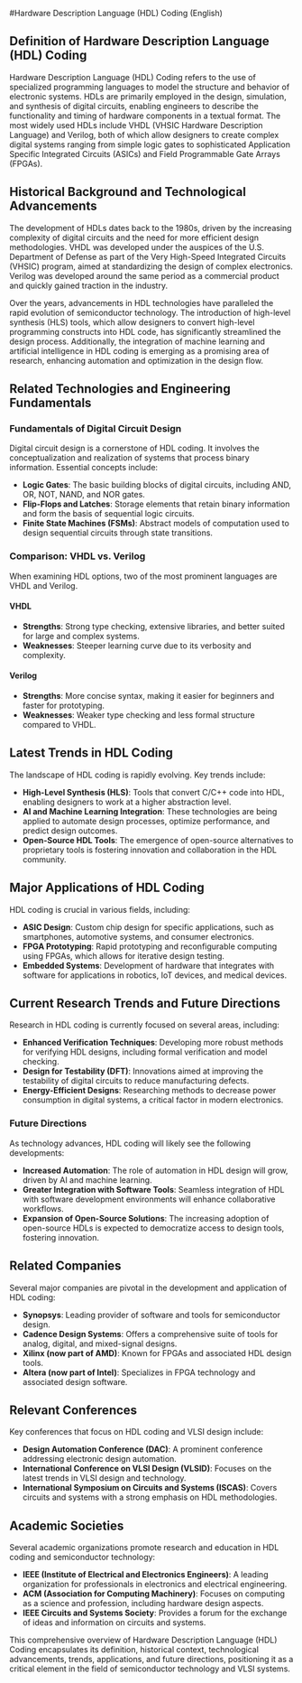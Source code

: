 #Hardware Description Language (HDL) Coding (English)

## Definition of Hardware Description Language (HDL) Coding

Hardware Description Language (HDL) Coding refers to the use of specialized programming languages to model the structure and behavior of electronic systems. HDLs are primarily employed in the design, simulation, and synthesis of digital circuits, enabling engineers to describe the functionality and timing of hardware components in a textual format. The most widely used HDLs include VHDL (VHSIC Hardware Description Language) and Verilog, both of which allow designers to create complex digital systems ranging from simple logic gates to sophisticated Application Specific Integrated Circuits (ASICs) and Field Programmable Gate Arrays (FPGAs).

## Historical Background and Technological Advancements

The development of HDLs dates back to the 1980s, driven by the increasing complexity of digital circuits and the need for more efficient design methodologies. VHDL was developed under the auspices of the U.S. Department of Defense as part of the Very High-Speed Integrated Circuits (VHSIC) program, aimed at standardizing the design of complex electronics. Verilog was developed around the same period as a commercial product and quickly gained traction in the industry.

Over the years, advancements in HDL technologies have paralleled the rapid evolution of semiconductor technology. The introduction of high-level synthesis (HLS) tools, which allow designers to convert high-level programming constructs into HDL code, has significantly streamlined the design process. Additionally, the integration of machine learning and artificial intelligence in HDL coding is emerging as a promising area of research, enhancing automation and optimization in the design flow.

## Related Technologies and Engineering Fundamentals

### Fundamentals of Digital Circuit Design

Digital circuit design is a cornerstone of HDL coding. It involves the conceptualization and realization of systems that process binary information. Essential concepts include:

- **Logic Gates**: The basic building blocks of digital circuits, including AND, OR, NOT, NAND, and NOR gates.
- **Flip-Flops and Latches**: Storage elements that retain binary information and form the basis of sequential logic circuits.
- **Finite State Machines (FSMs)**: Abstract models of computation used to design sequential circuits through state transitions.

### Comparison: VHDL vs. Verilog

When examining HDL options, two of the most prominent languages are VHDL and Verilog. 

#### VHDL
- **Strengths**: Strong type checking, extensive libraries, and better suited for large and complex systems.
- **Weaknesses**: Steeper learning curve due to its verbosity and complexity.

#### Verilog
- **Strengths**: More concise syntax, making it easier for beginners and faster for prototyping.
- **Weaknesses**: Weaker type checking and less formal structure compared to VHDL.

## Latest Trends in HDL Coding

The landscape of HDL coding is rapidly evolving. Key trends include:

- **High-Level Synthesis (HLS)**: Tools that convert C/C++ code into HDL, enabling designers to work at a higher abstraction level.
- **AI and Machine Learning Integration**: These technologies are being applied to automate design processes, optimize performance, and predict design outcomes.
- **Open-Source HDL Tools**: The emergence of open-source alternatives to proprietary tools is fostering innovation and collaboration in the HDL community.

## Major Applications of HDL Coding

HDL coding is crucial in various fields, including:

- **ASIC Design**: Custom chip design for specific applications, such as smartphones, automotive systems, and consumer electronics.
- **FPGA Prototyping**: Rapid prototyping and reconfigurable computing using FPGAs, which allows for iterative design testing.
- **Embedded Systems**: Development of hardware that integrates with software for applications in robotics, IoT devices, and medical devices.

## Current Research Trends and Future Directions

Research in HDL coding is currently focused on several areas, including:

- **Enhanced Verification Techniques**: Developing more robust methods for verifying HDL designs, including formal verification and model checking.
- **Design for Testability (DFT)**: Innovations aimed at improving the testability of digital circuits to reduce manufacturing defects.
- **Energy-Efficient Designs**: Researching methods to decrease power consumption in digital systems, a critical factor in modern electronics.

### Future Directions

As technology advances, HDL coding will likely see the following developments:

- **Increased Automation**: The role of automation in HDL design will grow, driven by AI and machine learning.
- **Greater Integration with Software Tools**: Seamless integration of HDL with software development environments will enhance collaborative workflows.
- **Expansion of Open-Source Solutions**: The increasing adoption of open-source HDLs is expected to democratize access to design tools, fostering innovation.

## Related Companies

Several major companies are pivotal in the development and application of HDL coding:

- **Synopsys**: Leading provider of software and tools for semiconductor design.
- **Cadence Design Systems**: Offers a comprehensive suite of tools for analog, digital, and mixed-signal designs.
- **Xilinx (now part of AMD)**: Known for FPGAs and associated HDL design tools.
- **Altera (now part of Intel)**: Specializes in FPGA technology and associated design software.

## Relevant Conferences

Key conferences that focus on HDL coding and VLSI design include:

- **Design Automation Conference (DAC)**: A prominent conference addressing electronic design automation.
- **International Conference on VLSI Design (VLSID)**: Focuses on the latest trends in VLSI design and technology.
- **International Symposium on Circuits and Systems (ISCAS)**: Covers circuits and systems with a strong emphasis on HDL methodologies.

## Academic Societies

Several academic organizations promote research and education in HDL coding and semiconductor technology:

- **IEEE (Institute of Electrical and Electronics Engineers)**: A leading organization for professionals in electronics and electrical engineering.
- **ACM (Association for Computing Machinery)**: Focuses on computing as a science and profession, including hardware design aspects.
- **IEEE Circuits and Systems Society**: Provides a forum for the exchange of ideas and information on circuits and systems.

This comprehensive overview of Hardware Description Language (HDL) Coding encapsulates its definition, historical context, technological advancements, trends, applications, and future directions, positioning it as a critical element in the field of semiconductor technology and VLSI systems.